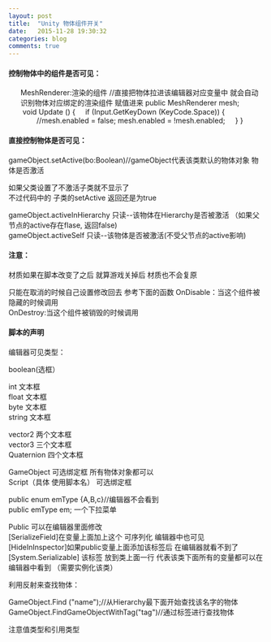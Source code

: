 ```yaml
---
layout: post
title:  "Unity 物体组件开关"
date:   2015-11-28 19:30:32
categories: blog
comments: true
---
```

<h4>控制物体中的组件是否可见：</h4>
<ul>
	MeshRenderer:渲染的组件     
	//直接把物体拉进该编辑器对应变量中  就会自动识别物体对应绑定的渲染组件 赋值进来    
	public MeshRenderer mesh;    
	 void Update () {    
	    if (Input.GetKeyDown (KeyCode.Space)) {    
	        //mesh.enabled = false;    
			mesh.enabled = !mesh.enabled;    
	    }    
	}    
</ul>


<h4>直接控制物体是否可见：</h4>

gameObject.setActive(bo:Boolean)//gameObject代表该类默认的物体对象      物体是否激活    

如果父类设置了不激活子类就不显示了       
不过代码中的 子类的setActive 返回还是为true  

gameObject.activeInHierarchy 只读--该物体在Hierarchy是否被激活 （如果父节点的active存在flase, 返回false)     
gameObject.activeSelf  只读--该物体是否被激活(不受父节点的active影响)

<h4>注意：</h4>
材质如果在脚本改变了之后  就算游戏关掉后  材质也不会复原

只能在取消的时候自己设置修改回去 
参考下面的函数
OnDisable：当这个组件被隐藏的时候调用     
OnDestroy:当这个组件被销毁的时候调用

<h4>脚本的声明</h4>

编辑器可见类型：

boolean(选框）

int 文本框    
float 文本框    
byte 文本框   
string 文本框    

vector2 两个文本框    
vector3 三个文本框    
Quaternion 四个文本框    

GameObject  可选绑定框  所有物体对象都可以    
Script（具体 使用脚本名）  可选绑定框     
 
public enum emType {A,B,c}//编辑器不会看到    
public emType  em;     一个下拉菜单    

Public 可以在编辑器里面修改     
[SerializeField]在变量上面加上这个 可序列化  编辑器中也可见    
[HideInInspector]如果public变量上面添加该标签后 在编辑器就看不到了    
[System.Serializable] 该标签 放到类上面一行   代表该类下面所有的变量都可以在编辑器中看到 （需要实例化该类）    

利用反射来查找物体：    

GameObject.Find ("name");//从Hierarchy最下面开始查找该名字的物体     
GameObject.FindGameObjectWithTag("tag")//通过标签进行查找物体

注意值类型和引用类型